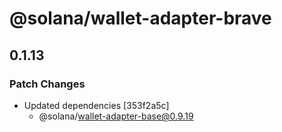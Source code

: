 # @solana/wallet-adapter-brave

## 0.1.13

### Patch Changes

-   Updated dependencies [353f2a5c]
    -   @solana/wallet-adapter-base@0.9.19
